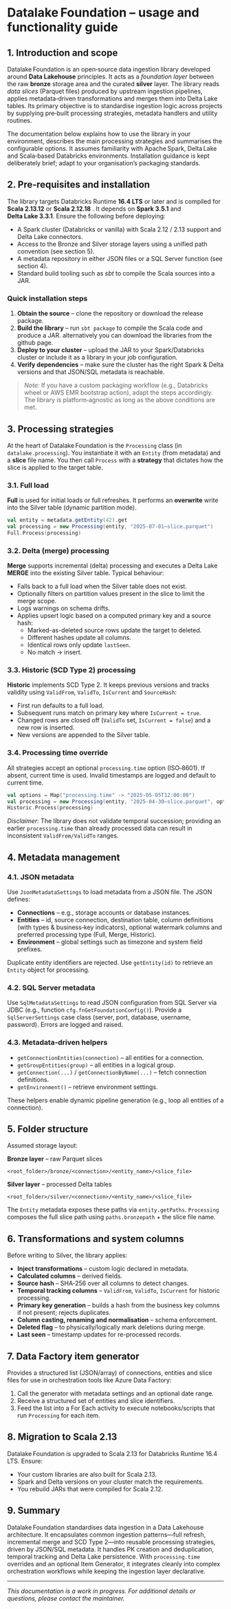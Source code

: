 # Datalake Foundation – usage and functionality guide

## 1. Introduction and scope

Datalake Foundation is an open‑source data ingestion library developed around **Data Lakehouse** principles. It acts as a *foundation layer* between the raw **bronze** storage area and the curated **silver** layer. The library reads *data slices* (Parquet files) produced by upstream ingestion pipelines, applies metadata‑driven transformations and merges them into Delta Lake tables. Its primary objective is to standardise ingestion logic across projects by supplying pre‑built processing strategies, metadata handlers and utility routines.

The documentation below explains how to use the library in your environment, describes the main processing strategies and summarises the configurable options. It assumes familiarity with Apache Spark, Delta Lake and Scala‑based Databricks environments. Installation guidance is kept deliberately brief; adapt to your organisation’s packaging standards.

## 2. Pre‑requisites and installation

The library targets Databricks Runtime **16.4 LTS** or later and is compiled for **Scala 2.13.12** or **Scala 2.12.18** . It depends on **Spark 3.5.1** and **Delta Lake 3.3.1**. Ensure the following before deploying:

- A Spark cluster (Databricks or vanilla) with Scala 2.12 / 2.13 support and Delta Lake connectors.
- Access to the Bronze and Silver storage layers using a unified path convention (see section 5).
- A metadata repository in either JSON files or a SQL Server function (see section 4).
- Standard build tooling such as *sbt* to compile the Scala sources into a JAR.

### Quick installation steps

1. **Obtain the source** – clone the repository or download the release package.
2. **Build the library** – run `sbt package` to compile the Scala code and produce a JAR. alternatively you can download the libraries from the github page.
3. **Deploy to your cluster** – upload the JAR to your Spark/Databricks cluster or include it as a library in your job configuration.
4. **Verify dependencies** – make sure the cluster has the right Spark & Delta versions and that JSON/SQL metadata is reachable.

> *Note:* If you have a custom packaging workflow (e.g., Databricks wheel or AWS EMR bootstrap action), adapt the steps accordingly. The library is platform‑agnostic as long as the above conditions are met.

## 3. Processing strategies

At the heart of Datalake Foundation is the `Processing` class (in `datalake.processing`). You instantiate it with an `Entity` (from metadata) and a **slice** file name. You then call `Process` with a **strategy** that dictates how the slice is applied to the target table.

### 3.1. Full load

**Full** is used for initial loads or full refreshes. It performs an **overwrite** write into the Silver table (dynamic partition mode).

```scala
val entity = metadata.getEntity(42).get
val processing = new Processing(entity, "2025‑07‑01–slice.parquet")
Full.Process(processing)
```

### 3.2. Delta (merge) processing

**Merge** supports incremental (delta) processing and executes a Delta Lake **MERGE** into the existing Silver table. Typical behaviour:

- Falls back to a full load when the Silver table does not exist.
- Optionally filters on partition values present in the slice to limit the merge scope.
- Logs warnings on schema drifts.
- Applies upsert logic based on a computed primary key and a source hash:
  - Marked-as-deleted source rows update the target to deleted.
  - Different hashes update all columns.
  - Identical rows only update `lastSeen`.
  - No match → insert.

### 3.3. Historic (SCD Type 2) processing

**Historic** implements SCD Type 2. It keeps previous versions and tracks validity using `ValidFrom`, `ValidTo`, `IsCurrent` and `SourceHash`:

- First run defaults to a full load.
- Subsequent runs match on primary key where `IsCurrent = true`.
- Changed rows are closed off (`ValidTo` set, `IsCurrent = false`) and a new row is inserted.
- New versions are appended to the Silver table.

### 3.4. Processing time override

All strategies accept an optional `processing.time` option (ISO‑8601). If absent, current time is used. Invalid timestamps are logged and default to current time.

```scala
val options = Map("processing.time" -> "2025-05-05T12:00:00")
val processing = new Processing(entity, "2025‑04‑30–slice.parquet", options)
Historic.Process(processing)
```

*Disclaimer:* The library does not validate temporal succession; providing an earlier `processing.time` than already processed data can result in inconsistent `ValidFrom/ValidTo` ranges.

## 4. Metadata management

### 4.1. JSON metadata

Use `JsonMetadataSettings` to load metadata from a JSON file. The JSON defines:

- **Connections** – e.g., storage accounts or database instances.
- **Entities** – id, source connection, destination table, column definitions (with types & business‑key indicators), optional watermark columns and preferred processing type (Full, Merge, Historic).
- **Environment** – global settings such as timezone and system field prefixes.

Duplicate entity identifiers are rejected. Use `getEntity(id)` to retrieve an `Entity` object for processing.

### 4.2. SQL Server metadata

Use `SqlMetadataSettings` to read JSON configuration from SQL Server via JDBC (e.g., function `cfg.fnGetFoundationConfig()`). Provide a `SqlServerSettings` case class (server, port, database, username, password). Errors are logged and raised.

### 4.3. Metadata‑driven helpers

- `getConnectionEntities(connection)` – all entities for a connection.
- `getGroupEntities(group)` – all entities in a logical group.
- `getConnection(...)` / `getConnectionByName(...)` – fetch connection definitions.
- `getEnvironment()` – retrieve environment settings.

These helpers enable dynamic pipeline generation (e.g., loop all entities of a connection).

## 5. Folder structure

Assumed storage layout:

**Bronze layer** – raw Parquet slices

```
<root_folder>/bronze/<connection>/<entity_name>/<slice_file>
```

**Silver layer** – processed Delta tables

```
<root_folder>/silver/<connection>/<entity_name>/<slice_file>
```

The `Entity` metadata exposes these paths via `entity.getPaths`. `Processing` composes the full slice path using `paths.bronzepath` + the slice file name.

## 6. Transformations and system columns

Before writing to Silver, the library applies:

- **Inject transformations** – custom logic declared in metadata.
- **Calculated columns** – derived fields.
- **Source hash** – SHA‑256 over all columns to detect changes.
- **Temporal tracking columns** – `ValidFrom`, `ValidTo`, `IsCurrent` for historic processing.
- **Primary key generation** – builds a hash from the business key columns if not present; rejects duplicates.
- **Column casting, renaming and normalisation** – schema enforcement.
- **Deleted flag** – to physically/logically mark deletions during merge.
- **Last seen** – timestamp updates for re-processed records.

## 7. Data Factory item generator

Provides a structured list (JSON/array) of connections, entities and slice files for use in orchestration tools like Azure Data Factory:

1. Call the generator with metadata settings and an optional date range.
2. Receive a structured set of entities and slice identifiers.
3. Feed the list into a For Each activity to execute notebooks/scripts that run `Processing` for each item.

## 8. Migration to Scala 2.13

Datalake Foundation is upgraded to Scala 2.13 for Databricks Runtime 16.4 LTS. Ensure:

- Your custom libraries are also built for Scala 2.13.
- Spark and Delta versions on your cluster match the requirements.
- You rebuild JARs that were compiled for Scala 2.12.

## 9. Summary

Datalake Foundation standardises data ingestion in a Data Lakehouse architecture. It encapsulates common ingestion patterns—full refresh, incremental merge and SCD Type 2—into reusable processing strategies, driven by JSON/SQL metadata. It handles PK creation and deduplication, temporal tracking and Delta Lake persistence. With `processing.time` overrides and an optional Item Generator, it integrates cleanly into complex orchestration workflows while keeping the ingestion layer declarative.

---

*This documentation is a work in progress. For additional details or questions, please contact the maintainer.*
